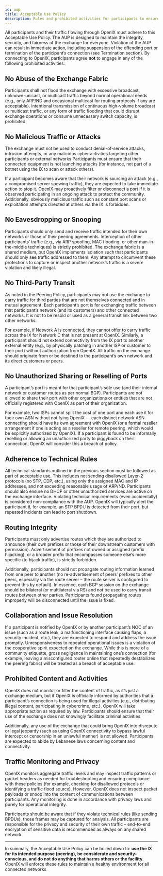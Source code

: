 ```yaml
---
id: aup
title: Acceptable Use Policy
description: Rules and prohibited activities for participants to ensure the integrity, security, and fair use of the OpenIX platform.
---
```


All participants and their traffic flowing through OpenIX must adhere to this Acceptable Use Policy. The AUP is designed to maintain the integrity, security, and fairness of the exchange for everyone. Violation of the AUP can result in immediate action, including suspension of the offending port or termination of the participant’s connection (see Termination section). By connecting to OpenIX, participants agree **not** to engage in any of the following prohibited activities:

## No Abuse of the Exchange Fabric

Participants shall not flood the exchange with excessive broadcast, unknown-unicast, or multicast traffic beyond normal operational needs (e.g., only ARP/ND and occasional multicast for routing protocols if any are acceptable). Intentional transmission of continuous high-volume broadcast or multicast traffic, or any form of traffic flooding that could disrupt exchange operations or consume unnecessary switch capacity, is prohibited.

## No Malicious Traffic or Attacks

The exchange must not be used to conduct denial-of-service attacks, intrusion attempts, or any malicious cyber activities targeting other participants or external networks
Participants must ensure that their connected equipment is not launching attacks (for instance, not part of a botnet using the IX to scan or attack others).

If a participant becomes aware that their network is sourcing an attack (e.g., a compromised server spewing traffic), they are expected to take immediate action to stop it. OpenIX may proactively filter or disconnect a port if it is observed participating in an ongoing attack to protect the community. Additionally, obviously malicious traffic such as constant port scans or exploitation attempts directed at others via the IX is forbidden.

## No Eavesdropping or Snooping

Participants should only send and receive traffic intended for their own networks or those of their peering agreements. Interception of other participants’ traffic (e.g., via ARP spoofing, MAC flooding, or other man-in-the-middle techniques) is strictly prohibited. The exchange fabric is a shared medium, but OpenIX implements isolation such that participants should only see traffic addressed to them. Any attempt to circumvent these protections to capture or inspect another network’s traffic is a severe violation and likely illegal.

## No Third-Party Transit

As noted in the Peering Policy, participants may not use the exchange to carry traffic for third parties that are not themselves connected and in mutual agreement. Each participant’s port is for exchanging traffic between that participant’s network (and its customers) and other connected networks. It is not to be resold or used as a general transit link between two other networks.

For example, if Network A is connected, they cannot offer to carry traffic across the IX for Network C that is not present at OpenIX. Similarly, a participant should not extend connectivity from the IX port to another external entity (e.g., by physically patching in another ISP or customer to their port) without authorization from OpenIX. All traffic on the exchange should originate from or be destined to the participant’s own network and its direct customers or peers.

## No Unauthorized Sharing or Reselling of Ports

A participant’s port is meant for that participant’s sole use (and their internal network or customer routes as per normal BGP). Participants are not allowed to share their port with other organizations or entities that are not officially registered with OpenIX as part of their organization.

For example, two ISPs cannot split the cost of one port and each use it for their own ASN without notifying OpenIX — each distinct network ASN connecting should have its own agreement with OpenIX (or a formal reseller arrangement if one is acting as a reseller for remote peering, which would be explicitly authorized by OpenIX). If a participant is found to be informally reselling or allowing an unauthorized party to piggyback on their connection, OpenIX will consider this a breach of policy.

## Adherence to Technical Rules

All technical standards outlined in the previous section must be followed as part of acceptable use. This includes not sending disallowed Layer-2 protocols (no STP, CDP, etc.), using only the assigned MAC and IP addresses, and not exceeding reasonable usage of ARP/ND. Participants should also ensure no DHCP or other unauthorized services are active on the exchange interface. Violating technical requirements (even accidentally) is considered non-compliance with the AUP. OpenIX will typically alert the participant if, for example, an STP BPDU is detected from their port, but repeated incidents can lead to port shutdown.

## Routing Integrity

Participants must only advertise routes which they are authorized to announce (their own prefixes or those of their downstream customers with permission). Advertisement of prefixes not owned or assigned (prefix hijacking), or a broader prefix that encompasses someone else’s more specific (to hijack traffic), is strictly forbidden.

Additionally, participants should not propagate routing information learned from one peer to another (no re-advertisement of peers’ prefixes to other peers, especially via the route server – the route server is configured to prevent this by default). In essence, each BGP session on the exchange should be bilateral (or multilateral via RS) and not be used to carry transit routes between other parties. Participants found propagating routes improperly will be disconnected until the issue is fixed.

## Collaboration and Issue Resolution

If a participant is notified by OpenIX or by another participant’s NOC of an issue (such as a route leak, a malfunctioning interface causing flaps, a security incident, etc.), they are expected to respond and address the issue promptly. Unresponsiveness to repeated operational issues is a violation of the cooperative spirit expected on the exchange. While this is more of a community etiquette, gross negligence in maintaining one’s connection (for example, leaving a misconfigured router online that repeatedly destabilizes the peering fabric) will be treated as a breach of acceptable use.

## Prohibited Content and Activities

OpenIX does not monitor or filter the content of traffic, as it’s just a exchange medium, but if OpenIX is officially informed by authorities that a participant’s connection is being used for illegal activities (e.g., distributing illegal content, participating in cybercrime, etc.), OpenIX will take appropriate action as required by law. Participants should ensure that their use of the exchange does not knowingly facilitate criminal activities.

Additionally, any use of the exchange that could bring OpenIX into disrepute or legal jeopardy (such as using OpenIX connectivity to bypass lawful intercept or censorship in an unlawful manner) is not allowed. Participants are expected to abide by Lebanese laws concerning content and connectivity.

## Traffic Monitoring and Privacy

OpenIX monitors aggregate traffic levels and may inspect traffic patterns or packet headers as needed for troubleshooting and ensuring compliance with these policies (for example, checking for disallowed protocols or identifying a traffic flood source). However, OpenIX does not inspect packet payloads or snoop into the content of communications between participants. Any monitoring is done in accordance with privacy laws and purely for operational integrity.

Participants should be aware that if they violate technical rules (like sending BPDUs), those frames may be captured for analysis. All participants are responsible for the privacy and security of their own traffic – end-to-end encryption of sensitive data is recommended as always on any shared network.

---

In summary, the Acceptable Use Policy can be boiled down to: **use the IX for its intended purpose (peering), be considerate and security-conscious, and do not do anything that harms others or the facility.** OpenIX will enforce these rules to maintain a healthy environment for all connected networks.
